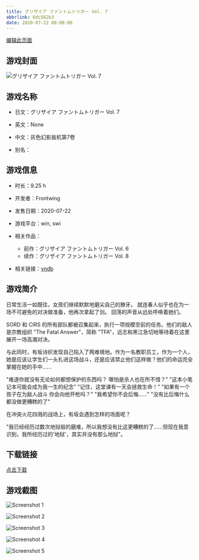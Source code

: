 ```yaml
---
title: グリザイア ファントムトリガー Vol. 7
abbrlink: 6dc562b3
date: 2020-07-22 00:00:00
---
```

[编辑此页面](https://github.com/ACG-3/ADV3-source/blob/main/source/_posts/%E3%82%B0%E3%83%AA%E3%82%B6%E3%82%A4%E3%82%A2%20%E3%83%95%E3%82%A1%E3%83%B3%E3%83%88%E3%83%A0%E3%83%88%E3%83%AA%E3%82%AC%E3%83%BC%20Vol.%207.md)

## 游戏封面

![グリザイア ファントムトリガー Vol. 7](https://pan.timero.xyz/d/onedrive/img_lib_001/%E3%82%B0%E3%83%AA%E3%82%B6%E3%82%A4%E3%82%A2%20%E3%83%95%E3%82%A1%E3%83%B3%E3%83%88%E3%83%A0%E3%83%88%E3%83%AA%E3%82%AC%E3%83%BC%20Vol.%207_cover.avif)


## 游戏名称

- 日文：グリザイア ファントムトリガー Vol. 7
- 英文：None
- 中文：灰色幻影扳机第7卷

- 别名：


## 游戏信息

- 时长：9.25 h
- 开发者：Frontwing
- 发售日期：2020-07-22
- 游戏平台：win, swi
- 相关作品：
   - 前作：グリザイア ファントムトリガー Vol. 6
   - 续作：グリザイア ファントムトリガー Vol. 8

- 相关链接：[vndb](https://vndb.org/v28151)


## 游戏简介

日常生活一如既往，女孩们继续默默地磨尖自己的獠牙。
就连春人似乎也在为一场不可避免的对决做准备，他再次拿起了剑。
回荡的声音从远处呼唤着她们。

SORD 和 CIRS 的所有部队都被召集起来，执行一项规模空前的任务。他们的敌人是宗教组织 "The Fatal Answer"，简称 "TFA"，远志和黑江急切地等待着在这里展开一场高潮对决。

与此同时，有坂诗织发现自己陷入了两难境地。作为一名教职员工，作为一个人，她是应该让学生们一头扎进这场战斗，还是应该禁止他们这样做？他们的命运完全掌握在她的手中......

"难道你就没有无论如何都想保护的东西吗？ 哪怕是杀人也在所不惜？"
"这本小笔记本可能会成为我一生的纪念"
"记住，这堂课有一天会拯救生命！"
"如果有一个孩子在为敌人战斗 你会向他开枪吗？"
"我希望你不会后悔......"
"没有比后悔什么都没做更糟糕的了"

在冲突火花四溅的战场上，有坂会遇到怎样的场面呢？

"我已经经历过数次地狱般的磨难，所以我想没有比这更糟糕的了......但现在我意识到，我所经历过的'地狱'，其实并没有那么地狱"。




## 下载链接

[点击下载](https://pan.timero.xyz/onedrive/adv_lib_001/%E3%82%B0%E3%83%AA%E3%82%B6%E3%82%A4%E3%82%A2%20%E3%83%95%E3%82%A1%E3%83%B3%E3%83%88%E3%83%A0%E3%83%88%E3%83%AA%E3%82%AC%E3%83%BC%20Vol.%207)


## 游戏截图


![Screenshot 1](https://pan.timero.xyz/d/onedrive/img_lib_001/%E3%82%B0%E3%83%AA%E3%82%B6%E3%82%A4%E3%82%A2%20%E3%83%95%E3%82%A1%E3%83%B3%E3%83%88%E3%83%A0%E3%83%88%E3%83%AA%E3%82%AC%E3%83%BC%20Vol.%207_Screenshot_1.avif)

![Screenshot 2](https://pan.timero.xyz/d/onedrive/img_lib_001/%E3%82%B0%E3%83%AA%E3%82%B6%E3%82%A4%E3%82%A2%20%E3%83%95%E3%82%A1%E3%83%B3%E3%83%88%E3%83%A0%E3%83%88%E3%83%AA%E3%82%AC%E3%83%BC%20Vol.%207_Screenshot_2.avif)

![Screenshot 3](https://pan.timero.xyz/d/onedrive/img_lib_001/%E3%82%B0%E3%83%AA%E3%82%B6%E3%82%A4%E3%82%A2%20%E3%83%95%E3%82%A1%E3%83%B3%E3%83%88%E3%83%A0%E3%83%88%E3%83%AA%E3%82%AC%E3%83%BC%20Vol.%207_Screenshot_3.avif)

![Screenshot 4](https://pan.timero.xyz/d/onedrive/img_lib_001/%E3%82%B0%E3%83%AA%E3%82%B6%E3%82%A4%E3%82%A2%20%E3%83%95%E3%82%A1%E3%83%B3%E3%83%88%E3%83%A0%E3%83%88%E3%83%AA%E3%82%AC%E3%83%BC%20Vol.%207_Screenshot_4.avif)

![Screenshot 5](https://pan.timero.xyz/d/onedrive/img_lib_001/%E3%82%B0%E3%83%AA%E3%82%B6%E3%82%A4%E3%82%A2%20%E3%83%95%E3%82%A1%E3%83%B3%E3%83%88%E3%83%A0%E3%83%88%E3%83%AA%E3%82%AC%E3%83%BC%20Vol.%207_Screenshot_5.avif)

